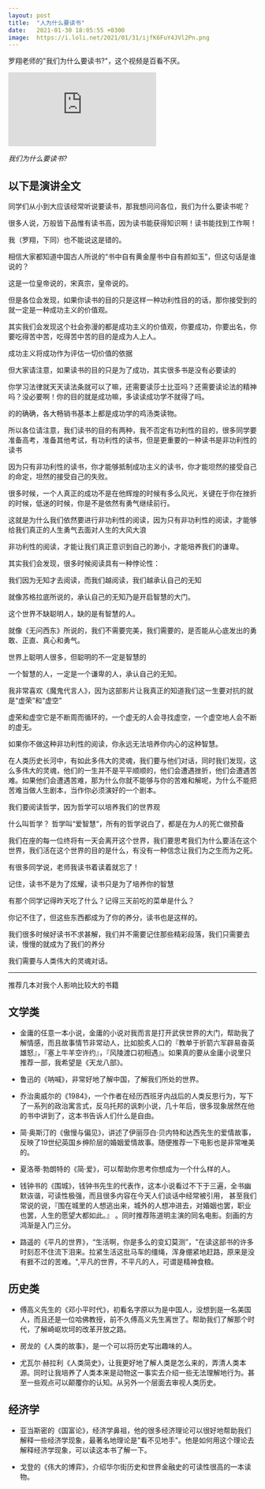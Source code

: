 ```yaml
---
layout: post
title:  "人为什么要读书"
date:   2021-01-30 18:05:55 +0300
image:  https://i.loli.net/2021/01/31/ijfK6FuY4JVl2Pn.png
---
```

罗翔老师的"我们为什么要读书?"，这个视频是百看不厌。


<iframe src="https://www.bilibili.com/video/BV1BK411L7DJ" frameborder="0" allowfullscreen></iframe>

*我们为什么要读书?*

以下是演讲全文
---

同学们从小到大应该经常听说要读书，那我想问问各位，我们为什么要读书呢？

很多人说，万般皆下品惟有读书高，因为读书能获得知识啊！读书能找到工作啊！

我（罗翔，下同）也不能说这是错的。

相信大家都知道中国古人所说的“书中自有黄金屋书中自有颜如玉”，但这句话是谁说的？

这是一位皇帝说的，宋真宗，皇帝说的。

但是各位会发现，如果你读书的目的只是这样一种功利性目的的话，那你接受到的就一定是一种成功主义的价值观。

其实我们会发现这个社会弥漫的都是成功主义的价值观，你要成功，你要出名，你要吃得苦中苦，吃得苦中苦的目的是成为人上人。

成功主义将成功作为评估一切价值的依据

但大家请注意，如果读书的目的只是为了成功，其实很多书是没有必要读的

你学习法律就天天读法条就可以了嘛，还需要读莎士比亚吗？还需要读论法的精神吗？没必要啊！你的目的就是成功嘛，多读读成功学不就得了吗。

的的确确，各大畅销书基本上都是成功学的鸡汤类读物。


所以各位请注意，我们读书的目的有两种，我不否定有功利性的目的，很多同学要准备高考，准备其他考试，有功利性的读书，但是更重要的一种读书是非功利性的读书

因为只有非功利性的读书，你才能够抵制成功主义的读书，你才能坦然的接受自己的命定，坦然的接受自己的失败。

很多时候，一个人真正的成功不是在他辉煌的时候有多么风光，关键在于你在挫折的时候，低迷的时候，你是不是依然有勇气继续前行。

这就是为什么我们依然要进行非功利性的阅读，因为只有非功利性的阅读，才能够给我们真正的人生勇气去面对人生的大风大浪

非功利性的阅读，才能让我们真正意识到自己的渺小，才能培养我们的谦卑。


其实我们会发现，很多时候阅读具有一种悖论性：

我们因为无知才去阅读，而我们越阅读，我们越承认自己的无知

就像苏格拉底所说的，承认自己的无知乃是开启智慧的大门。

这个世界不缺聪明人，缺的是有智慧的人。

就像《无问西东》所说的，我们不需要完美，我们需要的，是否能从心底发出的勇敢、正直、真心和勇气。

世界上聪明人很多，但聪明的不一定是智慧的

一个智慧的人，一定是一个谦卑的人，承认自己的无知。

我非常喜欢《魔鬼代言人》，因为这部影片让我真正的知道我们这一生要对抗的就是“虚荣”和“虚空”

虚荣和虚空它是不断周而循环的，一个虚无的人会寻找虚空，一个虚空地人会不断的虚无。

如果你不做这种非功利性的阅读，你永远无法培养你内心的这种智慧。


在人类历史长河中，有如此多伟大的灵魂，我们要与他们对话，同时我们发现，这么多伟大的灵魂，他们的一生并不是平平顺顺的，他们会遭遇挫折，他们会遭遇苦难。如果他们会遭遇苦难，那为什么你就不能够与你的苦难和解呢，为什么不能把苦难当做人生剧本，当作你必须演好的一个剧本。

我们要阅读哲学，因为哲学可以培养我们的世界观

什么叫哲学？ 哲学叫“爱智慧”，所有的哲学说白了，都是在为人的死亡做预备

我们在座的每一位终将有一天会离开这个世界，我们要思考我们为什么要活在这个世界，我们活在这个世界的目的是什么，有没有一种信念让我们为之生而为之死。

有很多同学说，老师我读书着读着就忘了！

记住，读书不是为了炫耀，读书只是为了培养你的智慧

有那个同学记得昨天吃了什么？记得三天前吃的菜单是什么？

你记不住了，但这些东西都成为了你的养分，读书也是这样的。

我们很多时候好读书不求甚解，我们并不需要记住那些精彩段落，我们只需要去读，慢慢的就成为了我们的养分

我们需要与人类伟大的灵魂对话。

---
推荐几本对我个人影响比较大的书籍

## 文学类
* 金庸的任意一本小说，金庸的小说对我而言是打开武侠世界的大门，帮助我了解情感，而且故事情节非常动人，比如脍炙人口的『教单于折箭六军辟易奋英雄怒』，『塞上牛羊空许约』，『风陵渡口初相遇』。如果真的要从金庸小说里只推荐一部，我希望是《天龙八部》。

* 鲁迅的《呐喊》，非常好地了解中国，了解我们所处的世界。

* 乔治奥威尔的《1984》，一个作者在经历西班牙内战后的人类反思行为，写下了一系列的政治寓言式，反乌托邦的讽刺小说，几十年后，很多现象居然在他的书中讲到了，这本书告诉人们什么是自由。

* 简·奥斯汀的《傲慢与偏见》，讲述了伊丽莎白·贝内特和达西先生的爱情故事，反映了19世纪英国乡绅阶层的婚姻爱情故事。随便推荐一下电影也是非常唯美的。

* 夏洛蒂·勃朗特的《简·爱》，可以帮助你思考你想成为一个什么样的人。

* 钱钟书的《围城》，钱钟书先生的代表作，这本小说看过不下于三遍，全书幽默诙谐，可读性极强，而且很多内容在今天人们谈话中经常被引用，
  甚至我们常说的说，『围在城里的人想逃出来，城外的人想冲进去，对婚姻也罢，职业也罢，人生的愿望大都如此。』 。同时推荐陈道明主演的同名电影。刻画的方鸿渐是入门三分。

* 路遥的《平凡的世界》，“生活啊，你是多么的变幻莫测”，"在读这部书的许多时刻忍不住流下泪来。拉紧生活这批马车的缰绳，浑身绷紧地赶路，原来是没有捱不过的苦难。",平凡的世界，不平凡的人，可谓是精神食粮。

## 历史类
* 傅高义先生的《邓小平时代》，初看名字原以为是中国人，没想到是一名美国人，而且还是一位哈佛教授，前不久傅高义先生离世了。帮助我们了解那个时代，了解崎岖坎坷的改革开放之路。

* 房龙的《人类的故事》，是一个可以将历史写出趣味的人。

* 尤瓦尔·赫拉利《人类简史》，让我更好地了解人类是怎么来的，弄清人类本源。同时让我培养了人类本来是动物这一事实去介绍一些无法理解地行为。甚至一些观点可以颠覆你的认知。从另外一个层面去审视人类历史。


## 经济学
* 亚当斯密的《国富论》，经济学鼻祖，他的很多经济理论可以很好地帮助我们解释一些经济学现象，最著名地理论是"看不见地手"。他是如何用这个理论去解释经济学现象，可以读这本书了解一下。

* 戈登的《伟大的博弈》，介绍华尔街历史和世界金融史的可读性很高的一本读物。

